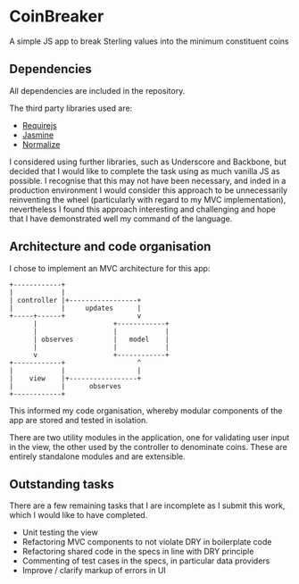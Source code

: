 CoinBreaker
===========

A simple JS app to break Sterling values into the minimum constituent coins

## Dependencies

All dependencies are included in the repository.

The third party libraries used are:

- [Requirejs](http://requirejs.org)
- [Jasmine](http://pivotal.github.io/jasmine/)
- [Normalize](http://git.io/normalize)

I considered using further libraries, such as Underscore and Backbone, but decided that I would like to complete the task
using as much vanilla JS as possible. I recognise that this may not have been necessary, and inded in a production
environment I would consider this approach to be unnecessarily reinventing the wheel (particularly with regard to my
MVC implementation), nevertheless I found this approach interesting and challenging and hope that I have demonstrated
well my command of the language.

## Architecture and code organisation

I chose to implement an MVC architecture for this app:

    +------------+
    |            |
    | controller |+-----------------+
    |            |     updates      |
    +-----+------+                  v
          |                   +------------+
          |                   |            |
          | observes          |   model    |
          |                   |            |
          v                   +------------+
    +------------+                  ^
    |            |                  |
    |    view    |+-----------------+
    |            |      observes
    +------------+

This informed my code organisation, whereby modular components of the app are stored and tested in isolation.

There are two utility modules in the application, one for validating user input in the view, the other used by the
controller to denominate coins. These are entirely standalone modules and are extensible.


## Outstanding tasks

There are a few remaining tasks that I are incomplete as I submit this work, which I would like to have completed.

- Unit testing the view
- Refactoring MVC components to not violate DRY in boilerplate code
- Refactoring shared code in the specs in line with DRY principle
- Commenting of test cases in the specs, in particular data providers
- Improve / clarify markup of errors in UI

